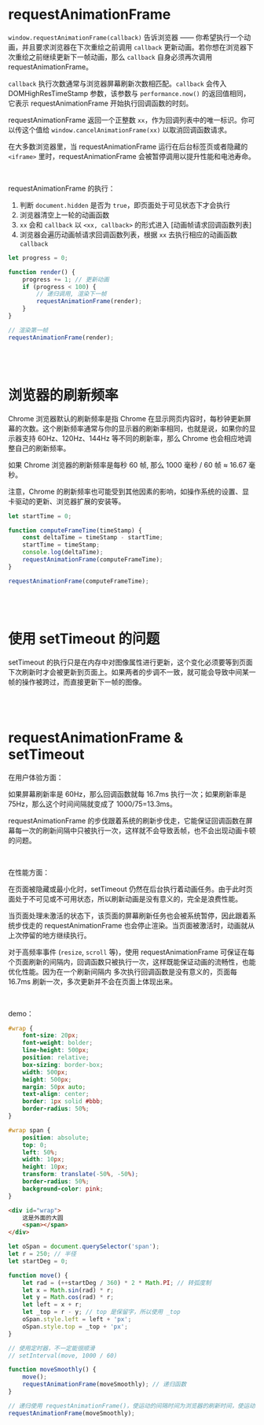 # requestAnimationFrame

`window.requestAnimationFrame(callback)` 告诉浏览器 —— 你希望执行一个动画，并且要求浏览器在下次重绘之前调用 `callback` 更新动画。若你想在浏览器下次重绘之前继续更新下一帧动画，那么 `callback` 自身必须再次调用 requestAnimationFrame。

`callback` 执行次数通常与浏览器屏幕刷新次数相匹配。`callback` 会传入 DOMHighResTimeStamp 参数，该参数与 `performance.now()` 的返回值相同，它表示 requestAnimationFrame 开始执行回调函数的时刻。

requestAnimationFrame 返回一个正整数 `xx`，作为回调列表中的唯一标识。你可以传这个值给 `window.cancelAnimationFrame(xx)` 以取消回调函数请求。

在大多数浏览器里，当 requestAnimationFrame 运行在后台标签页或者隐藏的 `<iframe>` 里时，requestAnimationFrame 会被暂停调用以提升性能和电池寿命。

<br>

requestAnimationFrame 的执行：

1. 判断 `document.hidden` 是否为 `true`，即页面处于可见状态下才会执行
2. 浏览器清空上一轮的动画函数
3. `xx` 会和 `callback` 以 `<xx, callback>` 的形式进入 [动画帧请求回调函数列表]
4. 浏览器会遍历动画帧请求回调函数列表，根据 `xx` 去执行相应的动画函数 `callback`

```javascript
let progress = 0;

function render() {
    progress += 1; // 更新动画
    if (progress < 100) {
        // 递归调用, 渲染下一帧
        requestAnimationFrame(render);
    }
}

// 渲染第一帧
requestAnimationFrame(render);
```

<br><br>

# 浏览器的刷新频率

Chrome 浏览器默认的刷新频率是指 Chrome 在显示网页内容时，每秒钟更新屏幕的次数。这个刷新频率通常与你的显示器的刷新率相同，也就是说，如果你的显示器支持 60Hz、120Hz、144Hz 等不同的刷新率，那么 Chrome 也会相应地调整自己的刷新频率。

如果 Chrome 浏览器的刷新频率是每秒 60 帧, 那么 1000 毫秒 / 60 帧 ≈ 16.67 毫秒。

注意，Chrome 的刷新频率也可能受到其他因素的影响，如操作系统的设置、显卡驱动的更新、浏览器扩展的安装等。

```js
let startTime = 0;

function computeFrameTime(timeStamp) {
    const deltaTime = timeStamp - startTime;
    startTime = timeStamp;
    console.log(deltaTime);
    requestAnimationFrame(computeFrameTime);
}

requestAnimationFrame(computeFrameTime);
```

<br><br>

# 使用 setTimeout 的问题

setTimeout 的执行只是在内存中对图像属性进行更新，这个变化必须要等到页面下次刷新时才会被更新到页面上。如果两者的步调不一致，就可能会导致中间某一帧的操作被跨过，而直接更新下一帧的图像。

<br><br>

# requestAnimationFrame & setTimeout

在用户体验方面：

如果屏幕刷新率是 60Hz，那么回调函数就每 16.7ms 执行一次；如果刷新率是 75Hz，那么这个时间间隔就变成了 1000/75=13.3ms。

requestAnimationFrame 的步伐跟着系统的刷新步伐走，它能保证回调函数在屏幕每一次的刷新间隔中只被执行一次，这样就不会导致丢帧，也不会出现动画卡顿的问题。

<br>

在性能方面：

在页面被隐藏或最小化时，setTimeout 仍然在后台执行着动画任务。由于此时页面处于不可见或不可用状态，所以刷新动画是没有意义的，完全是浪费性能。

当页面处理未激活的状态下，该页面的屏幕刷新任务也会被系统暂停，因此跟着系统步伐走的 requestAnimationFrame 也会停止渲染。当页面被激活时，动画就从上次停留的地方继续执行。

对于高频率事件 (`resize`, `scroll` 等)，使用 requestAnimationFrame 可保证在每个页面刷新的间隔内，回调函数只被执行一次，这样既能保证动画的流畅性，也能优化性能。因为在一个刷新间隔内 多次执行回调函数是没有意义的，页面每 16.7ms 刷新一次，多次更新并不会在页面上体现出来。

<br>

demo：

```css
#wrap {
    font-size: 20px;
    font-weight: bolder;
    line-height: 500px;
    position: relative;
    box-sizing: border-box;
    width: 500px;
    height: 500px;
    margin: 50px auto;
    text-align: center;
    border: 1px solid #bbb;
    border-radius: 50%;
}

#wrap span {
    position: absolute;
    top: 0;
    left: 50%;
    width: 10px;
    height: 10px;
    transform: translate(-50%, -50%);
    border-radius: 50%;
    background-color: pink;
}
```

```html
<div id="wrap">
    这是外面的大圆
    <span></span>
</div>
```

```js
let oSpan = document.querySelector('span');
let r = 250; // 半径
let startDeg = 0;

function move() {
    let rad = (++startDeg / 360) * 2 * Math.PI; // 转弧度制
    let x = Math.sin(rad) * r;
    let y = Math.cos(rad) * r;
    let left = x + r;
    let _top = r - y; // top 是保留字，所以使用 _top
    oSpan.style.left = left + 'px';
    oSpan.style.top = _top + 'px';
}

// 使用定时器，不一定能很顺滑
// setInterval(move, 1000 / 60)

function moveSmoothly() {
    move();
    requestAnimationFrame(moveSmoothly); // 递归函数
}

// 递归使用 requestAnimationFrame()，使运动的间隔时间为浏览器的刷新时间，使运动尽可能顺滑
requestAnimationFrame(moveSmoothly);
```

<br>
